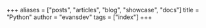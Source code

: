 +++
aliases = ["posts", "articles", "blog", "showcase", "docs"]
title = "Python"
author = "evansdev"
tags = ["index"]
+++
